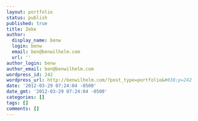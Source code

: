 ```yaml
---
layout: portfolio
status: publish
published: true
title: Zeke
author:
  display_name: benw
  login: benw
  email: ben@benwilhelm.com
  url: ''
author_login: benw
author_email: ben@benwilhelm.com
wordpress_id: 242
wordpress_url: http://benwilhelm.com/?post_type=portfolio&#038;p=242
date: '2012-03-29 07:24:04 -0500'
date_gmt: '2012-03-29 07:24:04 -0500'
categories: []
tags: []
comments: []
---
```


